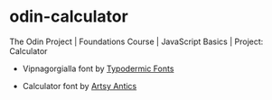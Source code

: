 # odin-calculator
The Odin Project | Foundations Course | JavaScript Basics | Project: Calculator

* Vipnagorgialla font by <a href="https://www.dafont.com/es/typodermic-fonts.d1705?l[]=10&l[]=1&l[]=6">Typodermic Fonts</a>

* Calculator font by <a href="https://www.dafont.com/es/artsy-antics.d4837?l[]=10&l[]=1&l[]=6">Artsy Antics</a>
